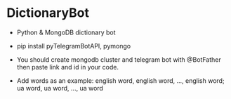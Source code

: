 # DictionaryBot
- Python &amp; MongoDB dictionary bot


+ pip install pyTelegramBotAPI, pymongo

- You should create mongodb cluster and telegram bot with @BotFather then paste link and id in your code.

- Add words as an example: english word, english word, ..., english word; ua word, ua word, ..., ua word
